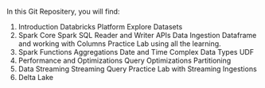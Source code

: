 In this Git Repositery, you will find:
1. Introduction
	Databricks Platform
	Explore Datasets
2. Spark Core
	Spark SQL
	Reader and Writer APIs
	Data Ingestion
	Dataframe and working with Columns
	Practice Lab using all the learning.
3. Spark Functions
	Aggregations
	Date and Time
	Complex Data Types
	UDF
4. Performance and Optimizations
	Query Optimizations
	Partitioning
5. Data Streaming
	Streaming Query
	Practice Lab with Streaming Ingestions
6. Delta Lake